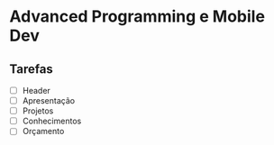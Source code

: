 # Advanced Programming e Mobile Dev

## Tarefas

- [ ] Header
- [ ] Apresentação
- [ ] Projetos
- [ ] Conhecimentos
- [ ] Orçamento 